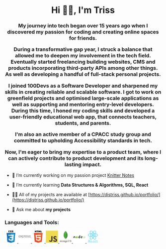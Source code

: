 <h1 align="center">Hi 👋😁, I'm Triss</h1>
<h3 align="center">
My journey into tech began over 15 years ago when I discovered my passion for coding and creating online spaces for friends.

During a transformative gap year, I struck a balance that allowed me to deepen my involvement in the tech field. Eventually started freelancing building websites, CMS and products incorporating third-party APIs among other things. As well as developing a handful of full-stack personal projects.

I joined 100Devs as a Software Developer and sharpened my skills in creating reliable and scalable software. I got to work on greenfield projects and optimised large-scale applications as well as supporting and mentoring entry-level developers.
During this time, I honed my coding skills and developed a user-friendly educational web app, that connects teachers, students, and parents.

I'm also an active member of a CPACC study group and committed to upholding Accessibility standards in tech.

Now, I'm eager to bring my expertise to a product team, where I can actively contribute to product development and its long-lasting impact.
</h3>

- 🔭 I’m currently working on my passion project [Knitter Notes](https://github.com/distriss/knitter-notes)

- 🌱 I’m currently learning **Data Structures & Algorithms, SQL, React**

- 👩‍💻 All of my projects are available at [https://distriss.github.io/portfolio/](https://distriss.github.io/portfolio/)

- 💬 Ask me about **my projects**

<h3 align="left">Languages and Tools:</h3>
<p align="left"> <a href="https://www.w3schools.com/css/" target="_blank" rel="noreferrer"> <img src="https://raw.githubusercontent.com/devicons/devicon/master/icons/css3/css3-original-wordmark.svg" alt="css3" width="40" height="40"/> </a> <a href="https://expressjs.com" target="_blank" rel="noreferrer"> <img src="https://raw.githubusercontent.com/devicons/devicon/master/icons/express/express-original-wordmark.svg" alt="express" width="40" height="40"/> </a> <a href="https://www.w3.org/html/" target="_blank" rel="noreferrer"> <img src="https://raw.githubusercontent.com/devicons/devicon/master/icons/html5/html5-original-wordmark.svg" alt="html5" width="40" height="40"/> </a> <a href="https://developer.mozilla.org/en-US/docs/Web/JavaScript" target="_blank" rel="noreferrer"> <img src="https://raw.githubusercontent.com/devicons/devicon/master/icons/javascript/javascript-original.svg" alt="javascript" width="40" height="40"/> </a> <a href="https://www.mongodb.com/" target="_blank" rel="noreferrer"> <img src="https://raw.githubusercontent.com/devicons/devicon/master/icons/mongodb/mongodb-original-wordmark.svg" alt="mongodb" width="40" height="40"/> </a> <a href="https://nodejs.org" target="_blank" rel="noreferrer"> <img src="https://raw.githubusercontent.com/devicons/devicon/master/icons/nodejs/nodejs-original-wordmark.svg" alt="nodejs" width="40" height="40"/> </a> <a href="https://reactjs.org/" target="_blank" rel="noreferrer"> <img src="https://raw.githubusercontent.com/devicons/devicon/master/icons/react/react-original-wordmark.svg" alt="react" width="40" height="40"/> </a> </p>
